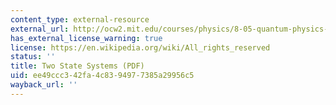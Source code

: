 ```yaml
---
content_type: external-resource
external_url: http://ocw2.mit.edu/courses/physics/8-05-quantum-physics-ii-fall-2013/lecture-notes/MIT8_05F13_Chap_07.pdf
has_external_license_warning: true
license: https://en.wikipedia.org/wiki/All_rights_reserved
status: ''
title: Two State Systems (PDF)
uid: ee49ccc3-42fa-4c83-9497-7385a29956c5
wayback_url: ''
---
```

